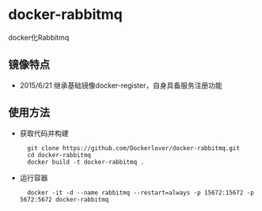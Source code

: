 # docker-rabbitmq
docker化Rabbitmq

## 镜像特点

- 2015/6/21 继承基础镜像docker-register，自身具备服务注册功能

## 使用方法

- 获取代码并构建

        git clone https://github.com/Dockerlover/docker-rabbitmq.git
        cd docker-rabbitmq
        docker build -t docker-rabbitmq .

- 运行容器

        docker -it -d --name rabbitmq --restart=always -p 15672:15672 -p 5672:5672 docker-rabbitmq
